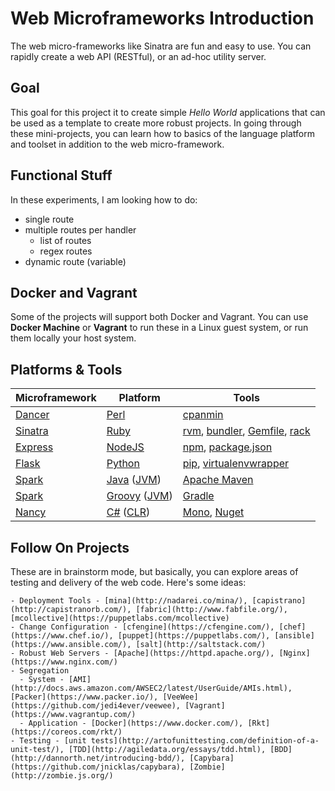 # Web Microframeworks Introduction

The web micro-frameworks like Sinatra are fun and easy to use.  You can rapidly create a web API (RESTful), or an ad-hoc utility server.

## Goal

This goal for this project it to create simple *Hello World* applications that can be used as a template to create more robust projects.  In going through these mini-projects, you can learn how to basics of the language platform and toolset in addition to the web micro-framework.

## Functional Stuff

In these experiments, I am looking how to do:

 * single route
 * multiple routes per handler
   * list of routes
   * regex routes
 * dynamic route (variable)

## Docker and Vagrant

Some of the projects will support both Docker and Vagrant.  You can use **Docker Machine** or **Vagrant** to run these in a Linux guest system, or run them locally your host system.

## Platforms & Tools

| Microframework  | Platform  | Tools  |
|-----------------|-----------|--------|
|[Dancer](http://perldancer.org/)    | [Perl](https://www.perl.org/)      | [cpanmin](https://www.linode.com/docs/applications/development/manage-cpan-modules-with-cpan-minus)  |
|[Sinatra](http://www.sinatrarb.com/)| [Ruby](https://www.ruby-lang.org/) | [rvm](https://rvm.io/), [bundler](http://bundler.io/), [Gemfile](http://bundler.io/gemfile.html), [rack](http://rack.github.io/)  |
|[Express](http://expressjs.com/)    | [NodeJS](https://nodejs.org/)      | [npm](https://www.npmjs.com/), [package.json](https://docs.npmjs.com/files/package.json)  |
|[Flask](http://flask.pocoo.org/)    | [Python](https://www.python.org/)  | [pip](http://python-packaging-user-guide.readthedocs.org/en/latest/installing/), [virtualenvwrapper](https://virtualenvwrapper.readthedocs.org/en/latest/) |
|[Spark](http://sparkjava.com/)      | [Java](https://java.com/en/download/) ([JVM](https://java.com/en/download/)) | [Apache Maven](https://maven.apache.org/)  |
|[Spark](http://sparkjava.com/)      | [Groovy](http://www.groovy-lang.org/) ([JVM](https://java.com/en/download/)) | [Gradle](http://gradle.org/)  |
|[Nancy](http://nancyfx.org/)        | [C#](https://msdn.microsoft.com/en-us/library/67ef8sbd.aspx) ([CLR](http://www.mono-project.com/)) | [Mono](http://www.mono-project.com/), [Nuget](https://www.nuget.org/)  |

## Follow On Projects

   These are in brainstorm mode, but basically, you can explore areas of testing and delivery of the web code.  Here's some ideas:

    - Deployment Tools - [mina](http://nadarei.co/mina/), [capistrano](http://capistranorb.com/), [fabric](http://www.fabfile.org/), [mcollective](https://puppetlabs.com/mcollective)
    - Change Configuration - [cfengine](https://cfengine.com/), [chef](https://www.chef.io/), [puppet](https://puppetlabs.com/), [ansible](https://www.ansible.com/), [salt](http://saltstack.com/)
    - Robust Web Servers - [Apache](https://httpd.apache.org/), [Nginx](https://www.nginx.com/)
    - Segregation
      - System - [AMI](http://docs.aws.amazon.com/AWSEC2/latest/UserGuide/AMIs.html), [Packer](https://www.packer.io/), [VeeWee](https://github.com/jedi4ever/veewee), [Vagrant](https://www.vagrantup.com/)
      - Application - [Docker](https://www.docker.com/), [Rkt](https://coreos.com/rkt/)
    - Testing - [unit tests](http://artofunittesting.com/definition-of-a-unit-test/), [TDD](http://agiledata.org/essays/tdd.html), [BDD](http://dannorth.net/introducing-bdd/), [Capybara](https://github.com/jnicklas/capybara), [Zombie](http://zombie.js.org/)
